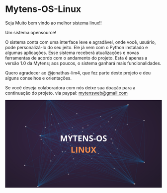 # Mytens-OS-Linux
Seja Muito bem vindo ao melhor sistema linux!!

Um sistema opensource!

O sistema conta com uma interface leve e agradável, onde você, usuário, pode personalizá-lo do seu jeito. Ele já vem com o Python instalado e algumas aplicações. Esse sistema receberá atualizações e novas ferramentas de acordo com o andamento do projeto. Esta é apenas a versão 1.0 da Mytens; aos poucos, o sistema ganhará mais funcionalidades.

Quero agradecer ao @jonathas-lim4, que fez parte deste projeto e deu alguns conselhos e orientações.

Se você deseja colaboradora com nós deixe sua doação para a continuação do projeto.
via paypal: mytensweb@gmail.com

<img src="./img/MYTENS-OS LINUX.png">
